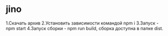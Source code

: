 # jino

1.Скачать архив
2.Установить зависимости командой npm i
3.Запуск -  npm start
4.Запуск сборки  - npm run build, сборка доступна в папке dist.
